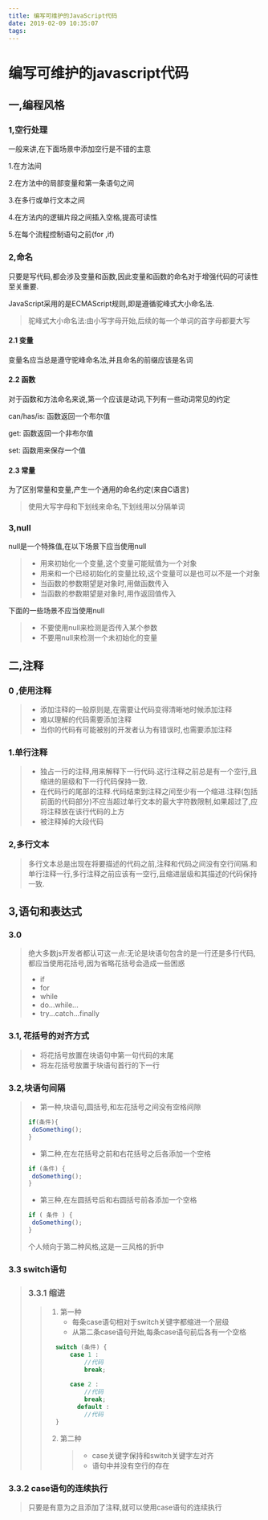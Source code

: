 ```yaml
---
title: 编写可维护的JavaScript代码
date: 2019-02-09 10:35:07
tags:
---
```


# 编写可维护的javascript代码



## 一,编程风格



### 1,空行处理

一般来讲,在下面场景中添加空行是不错的主意

1.在方法间

2.在方法中的局部变量和第一条语句之间

3.在多行或单行文本之间

4.在方法内的逻辑片段之间插入空格,提高可读性

5.在每个流程控制语句之前(for ,if)

### 2,命名

只要是写代码,都会涉及变量和函数,因此变量和函数的命名对于增强代码的可读性至关重要.

JavaScript采用的是ECMAScript规则,即是遵循驼峰式大小命名法.

> 驼峰式大小命名法:由小写字母开始,后续的每一个单词的首字母都要大写

#### 2.1  变量

变量名应当总是遵守驼峰命名法,并且命名的前缀应该是名词

#### 2.2 函数

对于函数和方法命名来说,第一个应该是动词,下列有一些动词常见的约定

can/has/is: 函数返回一个布尔值

get: 函数返回一个非布尔值

set: 函数用来保存一个值

#### 2.3 常量

为了区别常量和变量,产生一个通用的命名约定(来自C语言)

> 使用大写字母和下划线来命名,下划线用以分隔单词

### 3,null

null是一个特殊值,在以下场景下应当使用null

> - 用来初始化一个变量,这个变量可能赋值为一个对象
> - 用来和一个已经初始化的变量比较,这个变量可以是也可以不是一个对象
> - 当函数的参数期望是对象时,用做函数传入
> - 当函数的参数期望是对象时,用作返回值传入

下面的一些场景不应当使用null

> - 不要使用null来检测是否传入某个参数
> - 不要用null来检测一个未初始化的变量



## 二,注释

### 0 ,使用注释

> - 添加注释的一般原则是,在需要让代码变得清晰地时候添加注释
> - 难以理解的代码需要添加注释
> - 当你的代码有可能被别的开发者认为有错误时,也需要添加注释
>
> 

### 1.单行注释

> - 独占一行的注释,用来解释下一行代码.这行注释之前总是有一个空行,且缩进的层级和下一行代码保持一致.
> - 在代码行的尾部的注释.代码结束到注释之间至少有一个缩进.注释(包括前面的代码部分)不应当超过单行文本的最大字符数限制,如果超过了,应将注释放在该行代码的上方
> - 被注释掉的大段代码

### 2,多行文本

> 多行文本总是出现在将要描述的代码之前,注释和代码之间没有空行间隔.和单行注释一行,多行注释之前应该有一空行,且缩进层级和其描述的代码保持一致.

## 3,语句和表达式

### 3.0

> 绝大多数js开发者都认可这一点:无论是块语句包含的是一行还是多行代码,都应当使用花括号,因为省略花括号会造成一些困惑
>
> - if
> - for
> - while
> - do...while...
> - try...catch...finally 

### 3.1, 花括号的对齐方式

> - 将花括号放置在块语句中第一句代码的末尾
> - 将左花括号放置于块语句首行的下一行

### 3.2,块语句间隔

> - 第一种,块语句,圆括号,和左花括号之间没有空格间隙
>
> ```js
> if(条件){
>  doSomething();
> }
> ```
>
> - 第二种,在左花括号之前和右花括号之后各添加一个空格
>
> ```js
> if (条件) {
>  doSomething();
> }
> ```
>
> - 第三种,在左圆括号后和右圆括号前各添加一个空格
>
> ```js
> if ( 条件 ) {
>  doSomething();
> }
> ```
>
> 个人倾向于第二种风格,这是一三风格的折中

### 3.3 switch语句

> ### 3.3.1  缩进
>
> > 1. 第一种
> >    - 每条case语句相对于switch关键字都缩进一个层级
> >    - 从第二条case语句开始,每条case语句前后各有一个空格
> >
> > ```js
> >   switch (条件) {
> >       case 1 :
> >           //代码
> >           break;
> >           
> >       case 2 :
> >           //代码
> >           break;
> >      	default :
> >           //代码
> >   }
> > ```
> >
> > 2. 第二种
> >
> >    > - case关键字保持和switch关键字左对齐
> >    > - 语句中并没有空行的存在

### 3.3.2 case语句的连续执行

> 只要是有意为之且添加了注释,就可以使用case语句的连续执行

